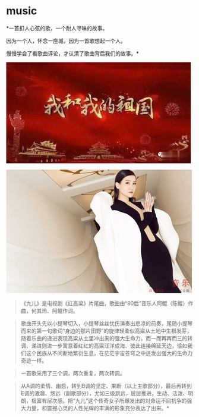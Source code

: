 # music

*一首扣人心弦的歌，一个耐人寻味的故事。

因为一个人，怀念一座城，因为一首歌想起一个人。

慢慢学会了看歌曲评论，才认清了歌曲背后我们的故事。*


![](images/4.jpg "我和我的祖国")



![](images/5.jpg "九儿")

>《九儿》是电视剧《红高粱》片尾曲，歌曲由“80后”音乐人阿鲲（陈鲲）作曲，何其玲、阿鲲作词。

 

 > 歌曲开头先以小提琴切入，小提琴丝丝忧伤演奏出悲凉的前奏，尾随小提琴而来的第一句歌词“身边的那片田野”的旋律轻柔似高粱从土地中生根发芽，随着乐曲的递进表现高粱从土里冲出来的强大生命力，而一而再再而三的转调、递进则进一步寓意着红红的高粱汪洋成海、彼此连接绵延天边，恰如我们这个民族从不间断地繁衍生息，在茫茫宇宙苍穹之中迸发出强大的生命力奇迹一样。

 

  >一首歌采用了三个调，两次重复，两次转调。

  >从A调的柔情、幽怨，转到B调的坚定、果断（以上主歌部分），最后再转到E调的激越、悠远（副歌部分），尤如三级跳远，层层推进，生动、活泼、明朗，极富有层次感。把“九儿”这个传奇女子所爆发出的对命运不屈抗争的强大力量，和震撼心灵的人性光辉的丰满的形象充分表达了出来。*











